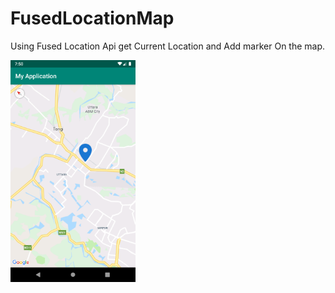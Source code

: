 # FusedLocationMap
Using Fused Location Api get Current Location and Add marker On the map.

<img src="Screenshot_1564840220.png" width="200px"/>
